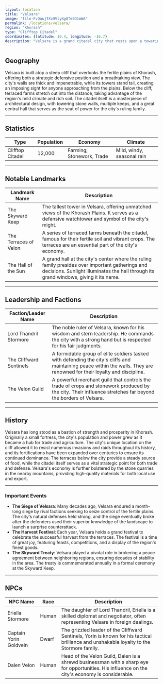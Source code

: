 ```yaml
---
layout: location
title: "Velsara"
image: "file-FvQaujTXo9VlyKgQTe9D1mWA"
permalink: /locations/velsara/
region: "Khorash"
type: "Clifftop Citadel"
coordinates: {latitude: 10.4, longitude: -16.7}
description: "Velsara is a grand citadel city that rests upon a towering cliff, its sprawling architecture cascading down the hillside. The city is renowned for its strong defenses and its stunning view over the plains of Khorash."
---
```


## Geography

Velsara is built atop a steep cliff that overlooks the fertile plains of Khorash, offering both a strategic defensive position and a breathtaking view. The city's walls are thick and impenetrable, while its towers stand tall, creating an imposing sight for anyone approaching from the plains. Below the cliff, terraced farms stretch out into the distance, taking advantage of the region's mild climate and rich soil. The citadel itself is a masterpiece of architectural design, with towering stone walls, multiple keeps, and a great central hall that serves as the seat of power for the city's ruling family.

---

## Statistics

| Type                | Population | Economy                      | Climate                    |
|---------------------|------------|------------------------------|----------------------------|
| Clifftop Citadel     | 12,000     | Farming, Stonework, Trade     | Mild, windy, seasonal rain  |

---

## Notable Landmarks

| Landmark Name              | Description                                                                                     |
|----------------------------|-------------------------------------------------------------------------------------------------|
| The Skyward Keep            | The tallest tower in Velsara, offering unmatched views of the Khorash Plains. It serves as a defensive watchtower and symbol of the city's might. |
| The Terraces of Velon       | A series of terraced farms beneath the citadel, famous for their fertile soil and vibrant crops. The terraces are an essential part of the city's economy. |
| The Hall of the Sun         | A grand hall at the city's center where the ruling family presides over important gatherings and decisions. Sunlight illuminates the hall through its grand windows, giving it its name. |

---

## Leadership and Factions

| Faction/Leader Name         | Description                                                                                     |
|-----------------------------|-------------------------------------------------------------------------------------------------|
| Lord Thandril Stormore       | The noble ruler of Velsara, known for his wisdom and stern leadership. He commands the city with a strong hand but is respected for his fair judgments. |
| The Cliffward Sentinels      | A formidable group of elite soldiers tasked with defending the city's cliffs and maintaining peace within the walls. They are renowned for their loyalty and discipline. |
| The Velon Guild              | A powerful merchant guild that controls the trade of crops and stonework produced by the city. Their influence stretches far beyond the borders of Velsara. |

---

## History

Velsara has long stood as a bastion of strength and prosperity in Khorash. Originally a small fortress, the city's population and power grew as it became a hub for trade and agriculture. The city's unique location on the cliff allowed it to resist numerous invasions and raids throughout its history, and its fortifications have been expanded over centuries to ensure its continued dominance. The terraces below the city provide a steady source of food, while the citadel itself serves as a vital strategic point for both trade and defense. Velsara's economy is further bolstered by the stone quarries in the nearby mountains, providing high-quality materials for both local use and export.

---

### Important Events

- **The Siege of Velsara**: Many decades ago, Velsara endured a month-long siege by rival factions seeking to seize control of the fertile plains. The city's natural defenses held strong, and the siege eventually broke after the defenders used their superior knowledge of the landscape to launch a surprise counterattack.
- **The Harvest Festival**: Each year, Velsara holds a grand festival to celebrate the successful harvest from the terraces. The festival is a time of great joy, featuring feasts, competitions, and a display of the region's finest goods.
- **The Skyward Treaty**: Velsara played a pivotal role in brokering a peace agreement between neighboring regions, ensuring decades of stability in the area. The treaty is commemorated annually in a formal ceremony at the Skyward Keep.

---

## NPCs

| NPC Name                | Race     | Description                                           |
|-------------------------|----------|-------------------------------------------------------|
| Eriella Stormore         | Human    | The daughter of Lord Thandril, Eriella is a skilled diplomat and negotiator, often representing Velsara in foreign dealings. |
| Captain Yorin Goldvein   | Dwarf    | The grizzled leader of the Cliffward Sentinels, Yorin is known for his tactical brilliance and unshakable loyalty to the Stormore family. |
| Dalen Velon              | Human    | Head of the Velon Guild, Dalen is a shrewd businessman with a sharp eye for opportunities. His influence on the city's economy is considerable. |
